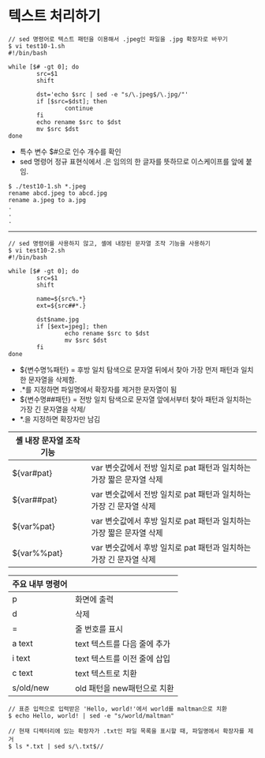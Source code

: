 # 텍스트 처리하기

~~~shell
// sed 명령어로 텍스트 패턴을 이용해서 .jpeg인 파일을 .jpg 확장자로 바꾸기
$ vi test10-1.sh
#!/bin/bash

while [$# -gt 0]; do
        src=$1
        shift

        dst='echo $src | sed -e "s/\.jpeg$/\.jpg/"'
        if [$src=$dst]; then
                continue
        fi
        echo rename $src to $dst
        mv $src $dst
done
~~~
- 특수 변수 $#으로 인수 개수를 확인
- sed 명령어 정규 표현식에서 .은 임의의 한 글자를 뜻하므로 이스케이프를 앞에 붙임. 

~~~shell
$ ./test10-1.sh *.jpeg
rename abcd.jpeg to abcd.jpg
rename a.jpeg to a.jpg
.
.
.
~~~

---
~~~shell
// sed 명령어를 사용하지 않고, 셸에 내장된 문자열 조작 기능을 사용하기
$ vi test10-2.sh
#!/bin/bash

while [$# -gt 0]; do
        src=$1
        shift

        name=${src%.*}
        ext=${src##*.}

        dst$name.jpg
        if [$ext=jpeg]; then
                echo rename $src to $dst
                mv $src $dst
        fi
done
~~~
- ${변수명%패턴} = 후방 일치 탐색으로 문자열 뒤에서 찾아 가장 먼저 패턴과 일치한 문자열을 삭제함.
- .*를 지정하면 파일명에서 확장자를 제거한 문자열이 됨
- ${변수명##패턴} = 전방 일치 탐색으로 문자열 앞에서부터 찾아 패턴과 일치하는 가장 긴 문자열을 삭제/
- *.을 지정하면 확장자만 남김

|셸 내장 문자열 조작 기능||
|---|---|
| ${var#pat} | var 변숫값에서 전방 일치로 pat 패턴과 일치하는 가장 짧은 문자열 삭제 |
| ${var##pat} | var 변숫값에서 전방 일치로 pat 패턴과 일치하는 가장 긴 문자열 삭제 |
| ${var%pat} | var 변숫값에서 후방 일치로 pat 패턴과 일치하는 가장 짧은 문자열 삭제 |
| ${var%%pat} | var 변숫값에서 후방 일치로 pat 패턴과 일치하는 가장 긴 문자열 삭제 |


|주요 내부 명령어||
|---|---|
| p | 화면에 출력 |
| d | 삭제 |
| = | 줄 번호를 표시 |
| a text | text 텍스트를 다음 줄에 추가 |
| i text | text 텍스트를 이전 줄에 삽입 |
| c text | text 텍스트로 치환 |
| s/old/new | old 패턴을 new패턴으로 치환 |


~~~shell
// 표준 입력으로 입력받은 'Hello, world!'에서 world를 maltman으로 치환
$ echo Hello, world! | sed -e "s/world/maltman"

// 현재 디렉터리에 있는 확장자가 .txt인 파일 목록을 표시할 때, 파일명에서 확장자를 제거
$ ls *.txt | sed s/\.txt$//
~~~